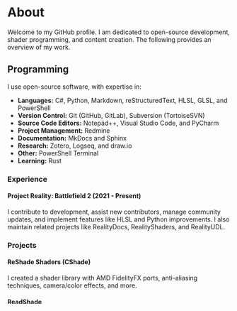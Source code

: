 # About

Welcome to my GitHub profile. I am dedicated to open-source development, shader programming, and content creation. The following provides an overview of my work.

## Programming

I use open-source software, with expertise in:

- **Languages:** C#, Python, Markdown, reStructuredText, HLSL, GLSL, and PowerShell
- **Version Control:** Git (GitHub, GitLab), Subversion (TortoiseSVN)
- **Source Code Editors:** Notepad++, Visual Studio Code, and PyCharm
- **Project Management:** Redmine
- **Documentation:** MkDocs and Sphinx
- **Research:** Zotero, Logseq, and draw.io
- **Other:** PowerShell Terminal
- **Learning:** Rust

### Experience

#### Project Reality: Battlefield 2 (2021 - Present)

I contribute to development, assist new contributors, manage community updates, and implement features like HLSL and Python improvements. I also maintain related projects like RealityDocs, RealityShaders, and RealityUDL.

### Projects

#### ReShade Shaders (CShade)

I created a shader library with AMD FidelityFX ports, anti-aliasing techniques, camera/color effects, and more.

#### ReadShade

I launched a documentation site for ReShade, collaborating with Depth3D.

#### PythonicEngine

I created a Python 3D engine and learned about OpenGL, PyGame, ModernGL, and PyGLM.

## Content Creation & Social Media Management

I create content for social media using various hardware and software.

### Equipment

#### Hardware

- Camera: Sony Alpha 6000
- Lens: Sony SELP 1650

#### Software

- OBS Studio: For recording and media muxing
- yt-dlp: For media downloading and conversion
- Video Production: Blender Video Sequence Editor (2015 - 2020), Davinci Resolve (2020 - Present)
- Media Conversion: FFmpeg, fre:ac

### Experience

#### Project Reality: Battlefield 2 (2023 - Present)

I manage social media, engage with the community, and create promotional video content.

#### Personal Social Media (2022 - Present)

I maintain a YouTube channel, use Logseq for content creation, engage with my audience, and monitor analytics.

---

Feel free to explore my repositories and connect with me.
